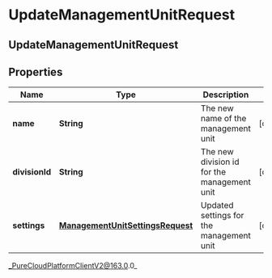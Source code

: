 # UpdateManagementUnitRequest

## UpdateManagementUnitRequest

## Properties

|Name | Type | Description | Notes|
|------------ | ------------- | ------------- | -------------|
| **name** | **String** | The new name of the management unit | [optional] |
| **divisionId** | **String** | The new division id for the management unit | [optional] |
| **settings** | [**ManagementUnitSettingsRequest**](ManagementUnitSettingsRequest) | Updated settings for the management unit | [optional] |



_PureCloudPlatformClientV2@163.0.0_
